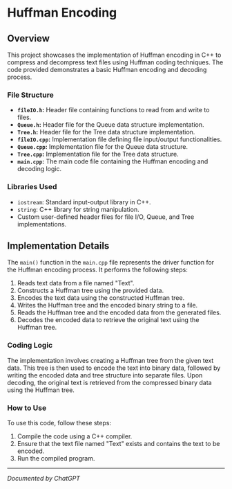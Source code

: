 # Huffman Encoding

## Overview

This project showcases the implementation of Huffman encoding in C++ to compress and decompress text files using Huffman coding techniques. The code provided demonstrates a basic Huffman encoding and decoding process.

### File Structure

- **`fileIO.h`:** Header file containing functions to read from and write to files.
- **`Queue.h`:** Header file for the Queue data structure implementation.
- **`Tree.h`:** Header file for the Tree data structure implementation.
- **`fileIO.cpp`:** Implementation file defining file input/output functionalities.
- **`Queue.cpp`:** Implementation file for the Queue data structure.
- **`Tree.cpp`:** Implementation file for the Tree data structure.
- **`main.cpp`:** The main code file containing the Huffman encoding and decoding logic.

### Libraries Used

- `iostream`: Standard input-output library in C++.
- `string`: C++ library for string manipulation.
- Custom user-defined header files for file I/O, Queue, and Tree implementations.

## Implementation Details

The `main()` function in the `main.cpp` file represents the driver function for the Huffman encoding process. It performs the following steps:

1. Reads text data from a file named "Text".
2. Constructs a Huffman tree using the provided data.
3. Encodes the text data using the constructed Huffman tree.
4. Writes the Huffman tree and the encoded binary string to a file.
5. Reads the Huffman tree and the encoded data from the generated files.
6. Decodes the encoded data to retrieve the original text using the Huffman tree.

### Coding Logic

The implementation involves creating a Huffman tree from the given text data. This tree is then used to encode the text into binary data, followed by writing the encoded data and tree structure into separate files. Upon decoding, the original text is retrieved from the compressed binary data using the Huffman tree.

### How to Use

To use this code, follow these steps:

1. Compile the code using a C++ compiler.
2. Ensure that the text file named "Text" exists and contains the text to be encoded.
3. Run the compiled program.

---
*Documented by ChatGPT*
